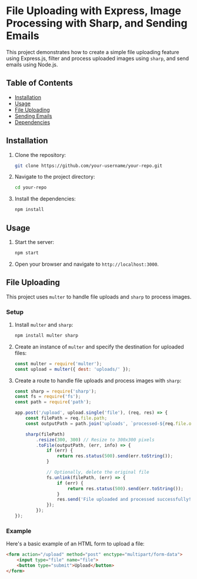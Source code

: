# File Uploading with Express, Image Processing with Sharp, and Sending Emails

This project demonstrates how to create a simple file uploading feature using Express.js, filter and process uploaded images using `sharp`, and send emails using Node.js.

## Table of Contents
- [Installation](#installation)
- [Usage](#usage)
- [File Uploading](#file-uploading)
- [Sending Emails](#sending-emails)
- [Dependencies](#dependencies)

## Installation

1. Clone the repository:
    ```bash
    git clone https://github.com/your-username/your-repo.git
    ```
2. Navigate to the project directory:
    ```bash
    cd your-repo
    ```
3. Install the dependencies:
    ```bash
    npm install
    ```

## Usage

1. Start the server:
    ```bash
    npm start
    ```
2. Open your browser and navigate to `http://localhost:3000`.

## File Uploading

This project uses `multer` to handle file uploads and `sharp` to process images.

### Setup

1. Install `multer` and `sharp`:
    ```bash
    npm install multer sharp
    ```
2. Create an instance of `multer` and specify the destination for uploaded files:

    ```javascript
    const multer = require('multer');
    const upload = multer({ dest: 'uploads/' });
    ```

3. Create a route to handle file uploads and process images with `sharp`:

    ```javascript
    const sharp = require('sharp');
    const fs = require('fs');
    const path = require('path');

    app.post('/upload', upload.single('file'), (req, res) => {
        const filePath = req.file.path;
        const outputPath = path.join('uploads', `processed-${req.file.originalname}`);

        sharp(filePath)
            .resize(300, 300) // Resize to 300x300 pixels
            .toFile(outputPath, (err, info) => {
                if (err) {
                    return res.status(500).send(err.toString());
                }

                // Optionally, delete the original file
                fs.unlink(filePath, (err) => {
                    if (err) {
                        return res.status(500).send(err.toString());
                    }
                    res.send('File uploaded and processed successfully!');
                });
            });
    });
    ```

### Example

Here's a basic example of an HTML form to upload a file:

```html
<form action="/upload" method="post" enctype="multipart/form-data">
    <input type="file" name="file">
    <button type="submit">Upload</button>
</form>
